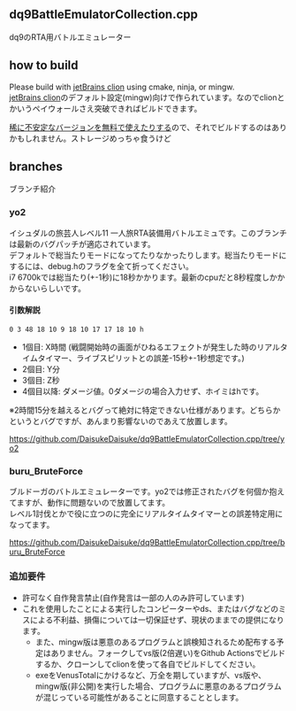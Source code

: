 ## dq9BattleEmulatorCollection.cpp

dq9のRTA用バトルエミュレーター  


## how to build
Please build with [jetBrains clion](https://www.jetbrains.com/ja-jp/clion/) using cmake, ninja, or mingw.  
[jetBrains clion](https://www.jetbrains.com/ja-jp/clion/)のデフォルト設定(mingw)向けで作られています。なのでclionとかいうペイウォールさえ突破できればビルドできます。  

[稀に不安定なバージョンを無料で使えたりする](https://www.jetbrains.com/ja-jp/clion/nextversion/)ので、それでビルドするのはありかもしれません。ストレージめっちゃ食うけど

## branches
ブランチ紹介

### yo2
イシュダルの旅芸人レベル11 一人旅RTA装備用バトルエミュです。このブランチは最新のバグパッチが適応されています。  
デフォルトで総当たりモードになってたりなかったりします。総当たりモードにするには、debug.hのフラグを全て折ってください。   
i7 6700kでは総当たり(+-1秒)に18秒かかります。最新のcpuだと8秒程度しかかからないらしいです。  

#### 引数解説
```
0 3 48 18 10 9 18 10 17 17 18 10 h 
```

- 1個目: X時間 (戦闘開始時の画面がひねるエフェクトが発生した時のリアルタイムタイマー、ライブスピリットとの誤差-15秒+-1秒想定です。)  
- 2個目: Y分  
- 3個目: Z秒  
- 4個目以降: ダメージ値。0ダメージの場合入力せず、ホイミはhです。

※2時間15分を越えるとバグって絶対に特定できない仕様があります。どちらかというとバグですが、あんまり影響ないのであえて放置します。  

https://github.com/DaisukeDaisuke/dq9BattleEmulatorCollection.cpp/tree/yo2


### buru_BruteForce

ブルドーガのバトルエミュレーターです。yo2では修正されたバグを何個か抱えてますが、動作に問題ないので放置してます。  
レベル1討伐とかで役に立つのに完全にリアルタイムタイマーとの誤差特定用になってます。  

https://github.com/DaisukeDaisuke/dq9BattleEmulatorCollection.cpp/tree/buru_BruteForce


### 追加要件

- 許可なく自作発言禁止(自作発言は一部の人のみ許可しています)
- これを使用したことによる実行したコンピーターやds、またはバグなどのミスによる不利益、損傷については一切保証せず、現状のままでの提供になります。
  - また、mingw版は悪意のあるプログラムと誤検知されるため配布する予定はありません。フォークしてvs版(2倍遅い)をGithub Actionsでビルドするか、クローンしてclionを使って各自でビルドしてください。
  - exeをVenusTotalにかけるなど、万全を期していますが、vs版や、mingw版(非公開)を実行した場合、プログラムに悪意のあるプログラムが混じっている可能性があることに同意することとします。

